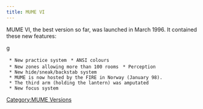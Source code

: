 ```yaml
---
title: MUME VI
---
```


MUME VI, the best version so far, was launched in March 1996. It
contained these new features:

<nowiki>g

` * New practice system`
` * ANSI colours`
` * New zones allowing more than 100 rooms`
` * Perception`
` * New hide/sneak/backstab system`
` * MUME is now hosted by the FIRE in Norway (January 98).`
` * The third arm (holding the lantern) was amputated`
` * New focus system `

</pre>

[Category:MUME Versions](Category:MUME_Versions "wikilink")